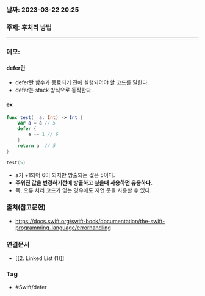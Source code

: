 ### 날짜: 2023-03-22 20:25

### 주제:  후처리 방법
---
### 메모: 
#### defer란 
- defer란 함수가 종료되기 전에 실행되어야 할 코드를 말한다. 
- defer는 stack 방식으로 동작한다.
#### ex 
~~~ swift 
func test(_ a: Int) -> Int { 
	var a = a // 5
	defer { 
		a += 1 // 6
	}
	return a  // 5
}

test(5) 
~~~
- a가 +1되어 6이 되지만 방출되는 값은 5이다. 
- **주워진 값을 변경하기전에 방출하고 싶을때 사용하면 유용하다.**
- 즉, 오류 처리 코드가 없는 경우에도 지연 문을 사용할 수 있다.

### 출처(참고문헌) 
- https://docs.swift.org/swift-book/documentation/the-swift-programming-language/errorhandling

### 연결문서 
- [[2. Linked List (1)]]

### Tag
- #Swift/defer